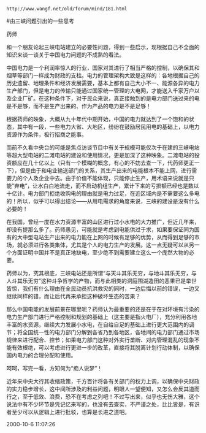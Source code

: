 `http://www.wangf.net/old/forum/mind/181.html`

#由三峡问题引出的一些思考

药师

和一个朋友论起三峡电站建立的必要性问题，得到一些启示，现根据自己不全面的知识来谈一谈关于中国电力问题的不成熟的看法。

中国电力是一个利润率惊人的行业，国家对其进行了相当严格的控制，以确保其和烟草等部门一样成为财政的支柱。电力的管理架构大致是这样的：各地根据自己的历史遗留、地理条件和经济发展需要，基本上都有自己大小不一、能源各异的电力生产部门，但是电力的传输只能通过国家统一管理的大电网，才能送入千家万户以及企业厂矿。在这种条件下，对于民众来说，真正接触到的是电力部门送过来的电是不是够，而不是生产出来的、作为产品的电力是不是足够！

根据药师的映象，大概从九十年代中期开始，中国的电力就达到了一个饱和的状态，其中有一段，一些电力大省、大地区，纷纷在鼓励居民用电的基础上，以电力资源作为条件，极行招商之能事。

而前不久看中央台的可能是焦点访谈节目中有关于规模可能仅次于在建的三峡电站等超大型电站的二滩电站的建设和使用情况，更是加深了这种映象。二滩电站的投资额应在几十亿以上（只有一个模糊的概念，有心的不妨去查一下，代药师更正一下），但是由于和电业输送部门的关系，其生产出来的电能根本不能上网，进行需要力的个人及企业中去。由于价值不能体现，只能停止生产，用术语来说就是只能“弃电”，让水白白地流走，而不启动机组生产，累计下来的亏损额已经也是数以十亿计。电力部门拒绝收购电的理由就是电力过足，在近区域内是不需要这么多电的！所以，似乎可以得出结论——从用电需求的角度来说，三峡的建设是没有什么必要的！

在我国，曾经一度在水力资源丰富的山区进行过小水电的大力推广，但近几年来，却没有提那么多了。药师愚见，可能就是考虑到电能供过于求，如果要保证同为国有的大中型电站生产出来的电力能在上网的时候有足够的优势，从而得到足够的市场，就必须进行各类集体，尤其是个人的电力生产的发展。这一点无疑可以从另一个方面证明中国并不是真正地缺电，至少绝不到需要建立这么一个庞然大物的必要。

药师以为，究其根底，三峡电站还是所谓“与天斗其乐无穷，与地斗其乐无穷，与人斗其乐无穷”这种斗争哲学的产物，而与此相类的洞庭围湖造田的恶果已是举世皆惊，我们有什么理由在全民动员抗洪救灾的同时，一边后悔以前的错误，一边又继续同样的错，而让后代再来承担这种破坏生态的苦果？

那么中国电能的发展前景在哪里呢？药师认为最重要的还是在于在对环境有污染的电力生产部门进行严格控制和规划的基础上（这主要是指火电厂），充分利用各地丰富的水资源，继续大力发展小水电，在自给自足的基础上进行更大范围内的调节；将全国统一性的电力部门分解到各省乃到各地区，各地间的电力部门通过市场规律来进行配合、控节；如果电力部门这种对外实行垄断、对内管理混乱的现象不能有效根绝，可以考虑进行更进一步的改革，直接将其脱离计划行动体制，以确保国内电力的合理分配和使用。

呵呵，写完一看，方知何为“痴人说梦”！

近年来中央大行其收缩政策，千方百计将各有关部门的权力上调，以确保中央财政的实力稳步增长，这中间所涉及的利益问题，明眼人一望便知，又怎么会反其道而行之，至于低效、浪费，恐不在考虑之列吧！不过写出来，似乎也无伤大雅，这个说法中有不少环节是凭记忆来写的，也没有去查实，不严谨之处，比比皆是，有识者至少可以从逻辑上进行批驳，也算是长进之道吧。

2000-10-6 11:07:26
